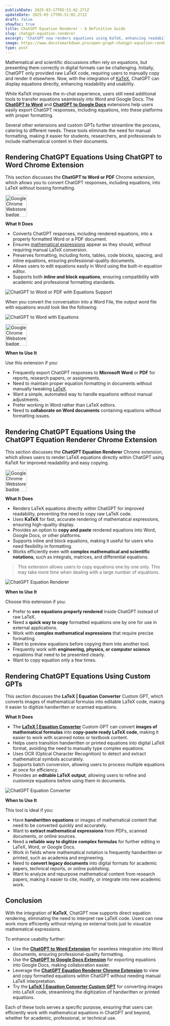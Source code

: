 ```yaml
---
publishDate: 2025-03-17T05:51:02.271Z
updateDate: 2025-03-17T05:51:02.271Z
draft: false
showToc: true
title: ChatGPT Equation Renderer - A Definitive Guide
slug: chatgpt-equation-renderer
excerpt: "ChatGPT now renders equations using KaTeX, enhancing readability. This article explores tools like ChatGPT to Word, ChatGPT Equation Renderer, and LaTeX Equation Converter, which help users seamlessly transfer, view, and digitize mathematical equations in Word, Google Docs, and other platforms."
image: https://www.docstomarkdown.pro/open-graph-chatgpt-equation-renderer.png
type: post
---
```


Mathematical and scientific discussions often rely on equations, but presenting them correctly in digital formats can be challenging. Initially, ChatGPT only provided raw LaTeX code, requiring users to manually copy and render it elsewhere. Now, with the integration of [KaTeX](https://katex.org/), ChatGPT can display equations directly, enhancing readability and usability.

While KaTeX improves the in-chat experience, users still need additional tools to transfer equations seamlessly into Word and Google Docs. The **[ChatGPT to Word](https://chromewebstore.google.com/detail/chatgpt-to-word-or-pdf/mjdmggegbkookpcmbdllcnbfboikcbop)** and **[ChatGPT to Google Docs](https://chromewebstore.google.com/detail/chatgpt-to-google-docs-or/oibghjgooccojibfacdonaoipegckdeg)** extensions help users easily export ChatGPT responses, including equations, into these platforms with proper formatting. 

Several other extensions and custom GPTs further streamline the process, catering to different needs. These tools eliminate the need for manual formatting, making it easier for students, researchers, and professionals to include mathematical content in their documents.

<!-- toc -->

## Rendering ChatGPT Equations Using ChatGPT to Word Chrome Extension

This section discusses the **ChatGPT to Word or PDF** Chrome extension, which allows you to convert ChatGPT responses, including equations, into LaTeX without loosing formatting.

<a href="https://chromewebstore.google.com/detail/chatgpt-to-word-or-pdf/mjdmggegbkookpcmbdllcnbfboikcbop" target="_blank" aria-label="Get it from the Google Chrome Webstore" rel="noopener">
          <div style="display: inline-block;">
            <img alt="Google Chrome Webstore badge" alt-text="Get it from the Google Chrome Webstore Marketplace" src="/chrome-badge.png" style="height: 68px;">
          </div>
        </a>

**What It Does**

- Converts ChatGPT responses, including rendered equations, into a properly formatted Word or a PDF document.
- Ensures [mathematical expressions](https://en.wikipedia.org/wiki/Expression_(mathematics)) appear as they should, without requiring manual LaTeX conversion.
- Preserves formatting, including fonts, tables, code blocks, spacing, and inline equations, ensuring professional-quality documents.
- Allows users to edit equations easily in Word using the built-in equation editor.
- Supports both **inline and block equations**, ensuring compatibility with academic and professional formatting standards.

![ChatGPT to Word or PDF with Equations Support](images/image-29.png)

When you convert the conversation into a Word File, the output word file with equations would look like the following: 

![ChatGPT to Word with Equations](images/image-33.png)

<a href="https://chromewebstore.google.com/detail/chatgpt-to-word-or-pdf/mjdmggegbkookpcmbdllcnbfboikcbop" target="_blank" aria-label="Get it from the Google Chrome Webstore" rel="noopener nofollow">
          <div style="display: inline-block;">
            <img alt="Google Chrome Webstore badge" alt-text="Get it from the Google Chrome Webstore Marketplace" src="/chrome-badge.png" style="height: 68px;">
          </div>
        </a>

**When to Use It**

Use this extension if you:
- Frequently export ChatGPT responses to **Microsoft Word** or **PDF** for reports, research papers, or assignments.
- Need to maintain proper equation formatting in documents without manually tweaking [LaTeX](https://www.latex-project.org/).
- Want a simple, automated way to handle equations without manual adjustments.
- Prefer working in Word rather than LaTeX editors.
- Need to **collaborate on Word documents** containing equations without formatting issues.

## Rendering ChatGPT Equations Using the ChatGPT Equation Renderer Chrome Extension

This section discusses the **ChatGPT Equation Renderer** Chrome extension, which allows users to render LaTeX equations directly within ChatGPT using KaTeX for improved readability and easy copying.

<a href="https://chromewebstore.google.com/detail/chatgpt-equation-renderer/nkkkaendbndanjjndfpebmekhgdjlhkh" target="_blank" aria-label="Get it from the Google Chrome Webstore" rel="noopener">
          <div style="display: inline-block;">
            <img alt="Google Chrome Webstore badge" alt-text="Get it from the Google Chrome Webstore Marketplace" src="/chrome-badge.png" style="height: 68px;">
          </div>
        </a>

**What It Does**

- Renders LaTeX equations directly within ChatGPT for improved readability, preventing the need to copy raw LaTeX code.
- Uses **KaTeX** for fast, accurate rendering of mathematical expressions, ensuring high-quality display.
- Provides an option to **copy and paste** rendered equations into Word, Google Docs, or other platforms.
- Supports inline and block equations, making it useful for users who need flexibility in formatting.
- Works efficiently even with **complex mathematical and scientific notations**, such as integrals, matrices, and differential equations.

> This extension allows users to copy equations one by one only. This may take more time when dealing with a large number of equations.

![ChatGPT Equation Renderer](images/image-30.png)

**When to Use It**

Choose this extension if you:
- Prefer to **see equations properly rendered** inside ChatGPT instead of raw LaTeX.
- Need a **quick way to copy** formatted equations one by one for use in external applications.
- Work with **complex mathematical expressions** that require precise formatting.
- Want to preview equations before copying them into another tool.
- Frequently work with **engineering, physics, or computer science** equations that need to be presented clearly.
- Want to copy equation only a few times.

## Rendering ChatGPT Equations Using Custom GPTs

This section discusses the **LaTeX | Equation Converter** Custom GPT, which converts images of mathematical formulas into editable LaTeX code, making it easier to digitize handwritten or scanned equations.

**What It Does**

- The [**LaTeX | Equation Converter**](https://chatgpt.com/g/g-oDmioY7gS-latex-equation-converter) Custom GPT can convert **images of mathematical formulas** into **copy-paste ready LaTeX code**, making it easier to work with scanned notes or textbook content.
- Helps users transition handwritten or printed equations into digital LaTeX format, avoiding the need to manually type complex equations.
- Uses OCR (Optical Character Recognition) to detect and extract mathematical symbols accurately.
- Supports batch conversion, allowing users to process multiple equations at once for efficiency.
- Provides an **editable LaTeX output**, allowing users to refine and customize equations before using them in documents.

![ChatGPT Equation Converter](images/image-31.png)

**When to Use It**

This tool is ideal if you:
- Have **handwritten equations** or images of mathematical content that need to be converted quickly and accurately.
- Want to **extract mathematical expressions** from PDFs, scanned documents, or online sources.
- Need a **reliable way to digitize complex formulas** for further editing in LaTeX, Word, or Google Docs.
- Work in fields where mathematical notation is frequently handwritten or printed, such as academia and engineering.
- Need to **convert legacy documents** into digital formats for academic papers, technical reports, or online publishing.
- Want to analyze and repurpose mathematical content from research papers, making it easier to cite, modify, or integrate into new academic work.

## Conclusion

With the integration of **KaTeX**, ChatGPT now supports direct equation rendering, eliminating the need to interpret raw LaTeX code. Users can now work more efficiently without relying on external tools just to visualize mathematical expressions.

To enhance usability further:
- Use the **[ChatGPT to Word Extension](https://chromewebstore.google.com/detail/chatgpt-to-word-or-pdf/mjdmggegbkookpcmbdllcnbfboikcbop)** for seamless integration into Word documents, ensuring professional-quality formatting.
- Use the **[ChatGPT to Google Docs Extension](https://chromewebstore.google.com/detail/chatgpt-to-google-docs-or/oibghjgooccojibfacdonaoipegckdeg)** for exporting equations into Google Docs, making collaboration easier.
- Leverage the **[ChatGPT Equation Renderer Chrome Extension](https://chromewebstore.google.com/detail/chatgpt-equation-renderer/nkkkaendbndanjjndfpebmekhgdjlhkh)** to view and copy formatted equations within ChatGPT without needing manual LaTeX interpretation.
- Try the **[LaTeX | Equation Converter Custom GPT](https://chatgpt.com/g/g-oDmioY7gS-latex-equation-converter)** for converting images into LaTeX code, streamlining the digitization of handwritten or printed equations.

Each of these tools serves a specific purpose, ensuring that users can efficiently work with mathematical equations in ChatGPT and beyond, whether for academic, professional, or technical use.

